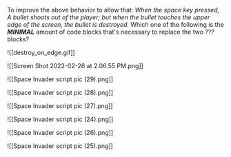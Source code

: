 To improve the above behavior to allow that: _When the space key pressed, A bullet shoots out of the player; but when the bullet touches the upper edge of the screen, the bullet is destroyed._ Which one of the following is the ***MINIMAL***  amount of code blocks that's necessary to replace the two ??? blocks?


![[destroy_on_edge.gif]]


![[Screen Shot 2022-02-26 at 2.06.55 PM.png]]











![[Space Invader script pic (29).png]]

![[Space Invader script pic (28).png]]

![[Space Invader script pic (27).png]]

![[Space Invader script pic (24).png]]


![[Space Invader script pic (26).png]]

![[Space Invader script pic (25).png]]





